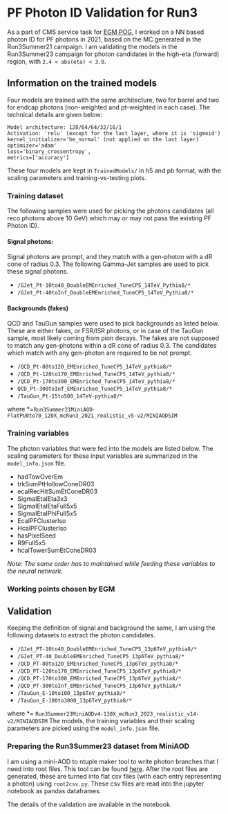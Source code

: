 # PF Photon ID Validation for Run3
As a part of CMS service task for [EGM POG](https://cms-egamma.github.io/), I worked on a NN based photon ID for PF photons in 2021, based on the MC generated in the Run3Summer21 campaign. I am validating the models in the Run3Summer23 campaign for photon candidates in the high-eta (forward) region, with `2.4 < abs(eta) < 3.0`.

## Information on the trained models
Four models are trained with the same architecture, two for barrel and two for endcap photons (non-weighted and pt-weighted in each case). The technical details are given below:
```
Model architecture: 128/64/64/32/16/1
Activation: 'relu' (except for the last layer, where it is 'sigmoid')
kernel_initializer='he_normal' (not applied on the last layer)
optimizer='adam'
loss='binary_crossentropy',
metrics=['accuracy']
```
These four models are kept in `TrainedModels/` in h5 and pb format, with the scaling parameters and training-vs-testing plots.

### Training dataset
The following samples were used for picking the photons candidates (all reco photons above 10 GeV) which may or may not pass the existing PF Photon ID).

#### Signal photons:
Signal photons are prompt, and they match with a gen-photon with a dR cone of radius 0.3. The following Gamma-Jet samples are used to pick these signal photons.
- `/GJet_Pt-10to40_DoubleEMEnriched_TuneCP5_14TeV_Pythia8/*`
- `/GJet_Pt-40toInf_DoubleEMEnriched_TuneCP5_14TeV_Pythia8/*`

#### Backgrounds (fakes)
QCD and TauGun samples were used to pick backgrounds as listed below. These are either fakes, or FSR/ISR photons, or in case of the TauGun sample, most likely coming from pion decays. The fakes are not supposed to match any gen-photons within a dR cone of radius 0.3. The candidates which match with any gen-photon are required to be not prompt.
  - `/QCD_Pt-80to120_EMEnriched_TuneCP5_14TeV_pythia8/*`
  - `/QCD_Pt-120to170_EMEnriched_TuneCP5_14TeV_pythia8/*`
  - `/QCD_Pt-170to300_EMEnriched_TuneCP5_14TeV_pythia8/*`
  - `QCD_Pt-300toInf_EMEnriched_TuneCP5_14TeV_pythia8/*`
  - `/TauGun_Pt-15to500_14TeV-pythia8/*`
 
where *=`Run3Summer21MiniAOD-FlatPU0to70_120X_mcRun3_2021_realistic_v5-v2/MINIAODSIM`
 
### Training variables
The photon variables that were fed into the models are listed below. The scaling parameters for these input variables are summarized in the `model_info.json` file.
- hadTowOverEm
- trkSumPtHollowConeDR03
- ecalRecHitSumEtConeDR03
- SigmaIEtaIEta3x3 
- SigmaIEtaIEtaFull5x5
- SigmaIEtaIPhiFull5x5
- EcalPFClusterIso
- HcalPFClusterIso
- hasPixelSeed
- R9Full5x5
- hcalTowerSumEtConeDR03

*Note: The same order has to maintained while feeding these variables to the neural network.*

### Working points chosen by EGM

## Validation
Keeping the definition of signal and background the same, I am using the following datasets to extract the photon candidates.
- `/GJet_PT-10to40_DoubleEMEnriched_TuneCP5_13p6TeV_pythia8/*`
- `/GJet_PT-40_DoubleEMEnriched_TuneCP5_13p6TeV_pythia8/*`
- `/QCD_PT-80to120_EMEnriched_TuneCP5_13p6TeV_pythia8/*`
- `/QCD_PT-120to170_EMEnriched_TuneCP5_13p6TeV_pythia8/*`
- `/QCD_PT-170to300_EMEnriched_TuneCP5_13p6TeV_pythia8/*`
- `/QCD_PT-300toInf_EMEnriched_TuneCP5_13p6TeV_pythia8/*`
- `/TauGun_E-10to100_13p6TeV_pythia8/*`
- `/TauGun_E-100to3000_13p6TeV_pythia8/*`

where *= `Run3Summer23MiniAODv4-130X_mcRun3_2023_realistic_v14-v2/MINIAODSIM`
The models, the training variables and their scaling parameters are picked using the `model_info.json` file. 

### Preparing the Run3Summer23 dataset from MiniAOD
I am using a mini-AOD to ntuple maker tool to write photon branches that I need into root files. This tool can be found [here](https://github.com/phazarik/MiniAOD-NtupleMaker). After the root files are generated, these are turned into flat csv files (with each entry representing a photon) using `root2csv.py`. These csv files are read into the jupyter notebook as pandas dataframes.

The details of the validation are available in the notebook.